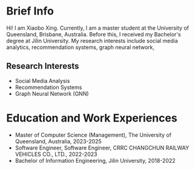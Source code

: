# Brief Info
Hi! I am Xiaobo Xing. Currently, I am a master student at the University of Queensland, Brisbane, Australia. Before this, I received my Bachelor's degree at Jilin University. My research interests include social media analytics, recommendation systems, graph neural network, 

## Research Interests
- Social Media Analysis
- Recommendation Systems
- Graph Neural Network (GNN)

# Education and Work Experiences
- Master of Computer Science (Management), The University of Queensland, Australia, 2023-2025
- Software Engineer, Software Engineer, CRRC CHANGCHUN RAILWAY VEHICLES CO., LTD., 2022-2023
- Bachelor of Information Engineering, Jilin University, 2018-2022